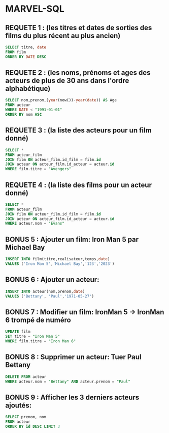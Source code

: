 # MARVEL-SQL


## REQUETE 1 : (les titres et dates de sorties des films du plus récent au plus ancien)
```SQL
SELECT titre, date 
FROM film
ORDER BY DATE DESC
```

## REQUETE 2 : (les noms, prénoms et ages des acteurs de plus de 30 ans dans l'ordre alphabétique)
```SQL
SELECT nom,prenom,(year(now())-year(date)) AS Age
FROM acteur
WHERE DATE < "1991-01-01"
ORDER BY nom ASC
```

## REQUETE 3 : (la liste des acteurs pour un film donné)
```SQL
SELECT * 
FROM acteur_film
JOIN film ON acteur_film.id_film = film.id
JOIN acteur ON acteur_film.id_acteur = acteur.id
WHERE film.titre = "Avengers"
```

## REQUETE 4 : (la liste des films pour un acteur donné)
```SQL
SELECT * 
FROM acteur_film
JOIN film ON acteur_film.id_film = film.id
JOIN acteur ON acteur_film.id_acteur = acteur.id
WHERE acteur.nom = "Evans"
```

## BONUS 5 : Ajouter un film: Iron Man 5 par Michael Bay
```sql
INSERT INTO film(titre,realisateur,temps,date)
VALUES ('Iron Man 5','Michael Bay','123','2023')
```
## BONUS 6 : Ajouter un acteur:
```sql
INSERT INTO acteur(nom,prenom,date)
VALUES ('Bettany', 'Paul','1971-05-27')
```
## BONUS 7 : Modifier un film: IronMan 5 -> IronMan 6 trompé de numéro
```sql
UPDATE film
SET titre = "Iron Man 5"
WHERE film.titre = "Iron Man 6"
```
## BONUS 8 : Supprimer un acteur: Tuer Paul Bettany
```sql
DELETE FROM acteur
WHERE acteur.nom = "Bettany" AND acteur.prenom = "Paul"
```
## BONUS 9 : Afficher les 3 derniers acteurs ajoutés:
```sql
SELECT prenom, nom
FROM acteur
ORDER BY id DESC LIMIT 3
```
